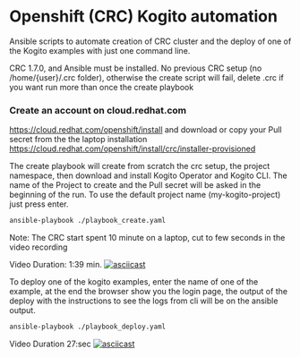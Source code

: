 # Openshift (CRC) Kogito automation

Ansible scripts to automate creation of CRC cluster and the deploy of one of the Kogito examples with just one command line.

CRC 1.7.0, and Ansible must be installed.
No previous CRC setup (no /home/{user}/.crc folder), otherwise the create script will fail, delete .crc if you want run more than once the create playbook

### Create an account on cloud.redhat.com
https://cloud.redhat.com/openshift/install and download or copy your Pull secret from the the laptop installation https://cloud.redhat.com/openshift/install/crc/installer-provisioned

The create playbook will create from scratch the crc setup, the project namespace, then download  and install Kogito Operator and Kogito CLI.
The name of the Project to create and the Pull secret will be asked in the beginning of the run.
To use the default project name (my-kogito-project) just press enter.
```sh
ansible-playbook ./playbook_create.yaml
```
Note: The CRC start spent 10 minute on a laptop, cut to few seconds in the video recording

Video Duration: 1:39 min.
[![asciicast](https://asciinema.org/a/313700.png)](https://asciinema.org/a/313700)


To deploy one of the kogito examples, enter the name of one of the example,
at the end the browser show you the login page, the output of the deploy with the instructions to see
the logs from cli will be on the ansible output.
```sh
ansible-playbook ./playbook_deploy.yaml
```
Video Duration 27:sec
[![asciicast](https://asciinema.org/a/313703.png)](https://asciinema.org/a/313703)
